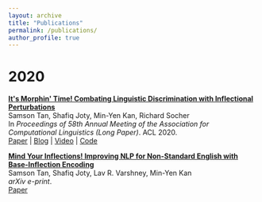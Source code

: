 ```yaml
---
layout: archive
title: "Publications"
permalink: /publications/
author_profile: true
---
```


# 2020

**[It's Morphin' Time! Combating Linguistic Discrimination with Inflectional Perturbations]()**  <br>
Samson Tan, Shafiq Joty, Min-Yen Kan, Richard Socher <br>
In _Proceedings of 58th Annual Meeting of the Association for Computational Linguistics (Long Paper)_. ACL 2020. <br>
[Paper](https://www.aclweb.org/anthology/2020.acl-main.263/) | [Blog](https://blog.einstein.ai/its-morphin-time-combating-linguistic-discrimination-with-inflectional-perturbations/) | [Video](https://slideslive.com/38928803/its-morphin-time-combating-linguistic-discrimination-with-inflectional-perturbations) | [Code](https://github.com/salesforce/morpheus)

**[Mind Your Inflections! Improving NLP for Non-Standard English with Base-Inflection Encoding]()**  <br>
Samson Tan, Shafiq Joty, Lav R. Varshney, Min-Yen Kan <br>
_arXiv e-print_. <br>
[Paper](https://arxiv.org/abs/2004.14870)
